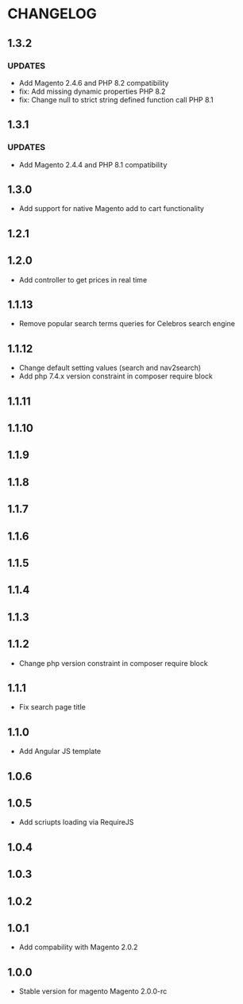 # CHANGELOG

## 1.3.2

### UPDATES
- Add Magento 2.4.6 and PHP 8.2 compatibility
- fix: Add missing dynamic properties PHP 8.2
- fix: Change null to strict string defined function call PHP 8.1

## 1.3.1

### UPDATES
- Add Magento 2.4.4 and PHP 8.1 compatibility

## 1.3.0
- Add support for native Magento add to cart functionality

## 1.2.1
## 1.2.0
- Add controller to get prices in real time

## 1.1.13
- Remove popular search terms queries for Celebros search engine

## 1.1.12
- Change default setting values (search and nav2search)
- Add php 7.4.x version constraint  in composer require block

## 1.1.11
## 1.1.10
## 1.1.9
## 1.1.8
## 1.1.7
## 1.1.6
## 1.1.5
## 1.1.4
## 1.1.3
## 1.1.2
- Change php version constraint  in composer require block

## 1.1.1
- Fix search page title

## 1.1.0
- Add Angular JS template

## 1.0.6
## 1.0.5
- Add scriupts loading via RequireJS

## 1.0.4
## 1.0.3
## 1.0.2
## 1.0.1
- Add compability with Magento 2.0.2

## 1.0.0
- Stable version for magento Magento 2.0.0-rc
